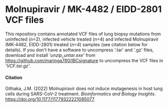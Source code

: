 # Molnupiravir / MK-4482 / EIDD-2801 VCF files
This repository contains annotated VCF files of lung biopsy mutations from uninfected (*n*=2), infected vehicle treated (*n*=4) and infected Molnupiravir (MK-4482, EIDD-2801) treated (*n*=4) samples (see citation below for details).
If you don't have a software to uncompress '.tar' and '.gz' files, download and install *'unzip_untar.exe'* from https://github.com/maringa780/IBCsignature to uncompress the VCF files in *'VCF.tar.gz'*.  
#### Citation
Githaka, J.M. (2022) Molnupiravir does not induce mutagenesis in host lung cells during SARS-CoV-2 treatment. *Bioinformatics and Biology Insights*. https://doi.org/10.1177/11779322221085077 
